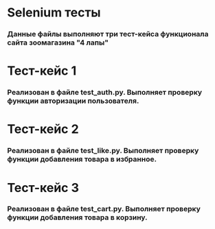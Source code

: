# Selenium тесты 
### Данные файлы выполняют три тест-кейса функционала сайта зоомагазина "4 лапы"
# Тест-кейс 1
### Реализован в файле test_auth.py. Выполняет проверку функции авторизации пользователя.
# Тест-кейс 2
### Реализован в файле test_like.py. Выполняет проверку функции добавления товара в избранное.
# Тест-кейс 3
### Реализован в файле test_cart.py. Выполняет проверку функции добавления товара в корзину.
